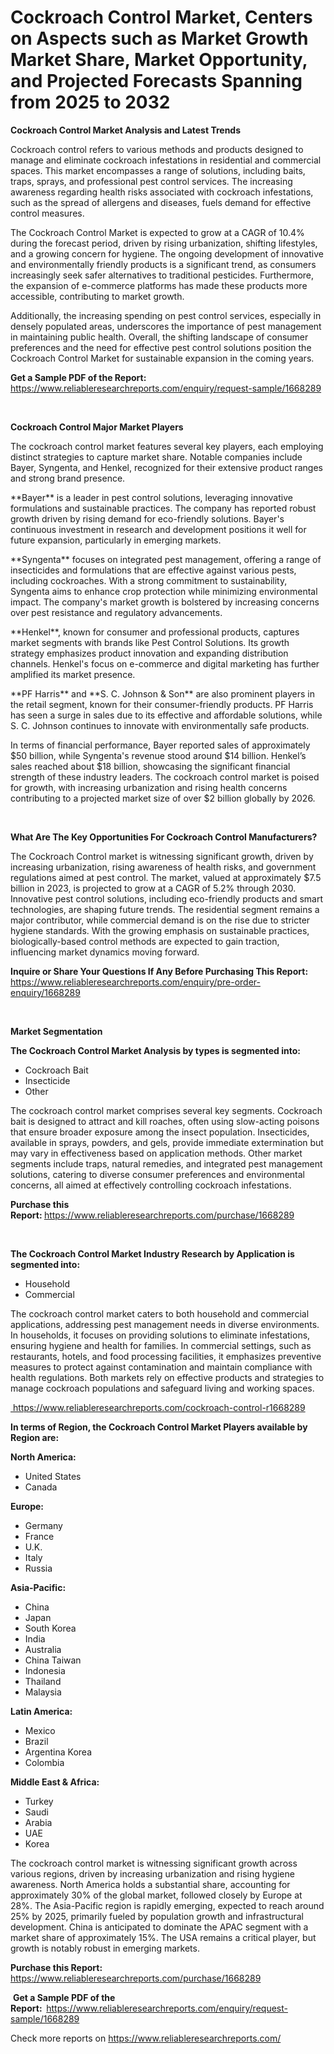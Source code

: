 <p><h1>Cockroach Control Market, Centers on Aspects such as Market Growth Market Share, Market Opportunity, and Projected Forecasts Spanning from 2025 to 2032</h1></p><p><strong>Cockroach Control Market Analysis and Latest Trends</strong></p>
<p><p>Cockroach control refers to various methods and products designed to manage and eliminate cockroach infestations in residential and commercial spaces. This market encompasses a range of solutions, including baits, traps, sprays, and professional pest control services. The increasing awareness regarding health risks associated with cockroach infestations, such as the spread of allergens and diseases, fuels demand for effective control measures.</p><p>The Cockroach Control Market is expected to grow at a CAGR of 10.4% during the forecast period, driven by rising urbanization, shifting lifestyles, and a growing concern for hygiene. The ongoing development of innovative and environmentally friendly products is a significant trend, as consumers increasingly seek safer alternatives to traditional pesticides. Furthermore, the expansion of e-commerce platforms has made these products more accessible, contributing to market growth.</p><p>Additionally, the increasing spending on pest control services, especially in densely populated areas, underscores the importance of pest management in maintaining public health. Overall, the shifting landscape of consumer preferences and the need for effective pest control solutions position the Cockroach Control Market for sustainable expansion in the coming years.</p></p>
<p><strong>Get a Sample PDF of the Report:&nbsp;</strong> <a href="https://www.reliableresearchreports.com/enquiry/request-sample/1668289?utm_campaign=2487&utm_medium=2&utm_source=Github&utm_content=ia&utm_term=06032025&utm_id=cockroach-control">https://www.reliableresearchreports.com/enquiry/request-sample/1668289</a></p>
<p>&nbsp;</p>
<p><strong>Cockroach Control Major Market Players</strong></p>
<p><p>The cockroach control market features several key players, each employing distinct strategies to capture market share. Notable companies include Bayer, Syngenta, and Henkel, recognized for their extensive product ranges and strong brand presence.</p><p>**Bayer** is a leader in pest control solutions, leveraging innovative formulations and sustainable practices. The company has reported robust growth driven by rising demand for eco-friendly solutions. Bayer's continuous investment in research and development positions it well for future expansion, particularly in emerging markets.</p><p>**Syngenta** focuses on integrated pest management, offering a range of insecticides and formulations that are effective against various pests, including cockroaches. With a strong commitment to sustainability, Syngenta aims to enhance crop protection while minimizing environmental impact. The company's market growth is bolstered by increasing concerns over pest resistance and regulatory advancements.</p><p>**Henkel**, known for consumer and professional products, captures market segments with brands like Pest Control Solutions. Its growth strategy emphasizes product innovation and expanding distribution channels. Henkel's focus on e-commerce and digital marketing has further amplified its market presence.</p><p>**PF Harris** and **S. C. Johnson & Son** are also prominent players in the retail segment, known for their consumer-friendly products. PF Harris has seen a surge in sales due to its effective and affordable solutions, while S. C. Johnson continues to innovate with environmentally safe products.</p><p>In terms of financial performance, Bayer reported sales of approximately $50 billion, while Syngenta's revenue stood around $14 billion. Henkel’s sales reached about $18 billion, showcasing the significant financial strength of these industry leaders. The cockroach control market is poised for growth, with increasing urbanization and rising health concerns contributing to a projected market size of over $2 billion globally by 2026.</p></p>
<p>&nbsp;</p>
<p><strong>What Are The Key Opportunities For Cockroach Control Manufacturers?</strong></p>
<p><p>The Cockroach Control market is witnessing significant growth, driven by increasing urbanization, rising awareness of health risks, and government regulations aimed at pest control. The market, valued at approximately $7.5 billion in 2023, is projected to grow at a CAGR of 5.2% through 2030. Innovative pest control solutions, including eco-friendly products and smart technologies, are shaping future trends. The residential segment remains a major contributor, while commercial demand is on the rise due to stricter hygiene standards. With the growing emphasis on sustainable practices, biologically-based control methods are expected to gain traction, influencing market dynamics moving forward.</p></p>
<p><strong>Inquire or Share Your Questions If Any Before Purchasing This Report:</strong> <a href="https://www.reliableresearchreports.com/enquiry/pre-order-enquiry/1668289?utm_campaign=2487&utm_medium=2&utm_source=Github&utm_content=ia&utm_term=06032025&utm_id=cockroach-control">https://www.reliableresearchreports.com/enquiry/pre-order-enquiry/1668289</a></p>
<p>&nbsp;</p>
<p><strong>Market Segmentation</strong></p>
<p><strong>The Cockroach Control Market Analysis by types is segmented into:</strong></p>
<p><ul><li>Cockroach Bait</li><li>Insecticide</li><li>Other</li></ul></p>
<p><p>The cockroach control market comprises several key segments. Cockroach bait is designed to attract and kill roaches, often using slow-acting poisons that ensure broader exposure among the insect population. Insecticides, available in sprays, powders, and gels, provide immediate extermination but may vary in effectiveness based on application methods. Other market segments include traps, natural remedies, and integrated pest management solutions, catering to diverse consumer preferences and environmental concerns, all aimed at effectively controlling cockroach infestations.</p></p>
<p><strong>Purchase this Report:&nbsp;</strong><a href="https://www.reliableresearchreports.com/purchase/1668289?utm_campaign=2487&utm_medium=2&utm_source=Github&utm_content=ia&utm_term=06032025&utm_id=cockroach-control">https://www.reliableresearchreports.com/purchase/1668289</a></p>
<p>&nbsp;</p>
<p><strong>The Cockroach Control Market Industry Research by Application is segmented into:</strong></p>
<p><ul><li>Household</li><li>Commercial</li></ul></p>
<p><p>The cockroach control market caters to both household and commercial applications, addressing pest management needs in diverse environments. In households, it focuses on providing solutions to eliminate infestations, ensuring hygiene and health for families. In commercial settings, such as restaurants, hotels, and food processing facilities, it emphasizes preventive measures to protect against contamination and maintain compliance with health regulations. Both markets rely on effective products and strategies to manage cockroach populations and safeguard living and working spaces.</p></p>
<p><a href="https://www.reliableresearchreports.com/cockroach-control-r1668289?utm_campaign=2487&utm_medium=2&utm_source=Github&utm_content=ia&utm_term=06032025&utm_id=cockroach-control">&nbsp;https://www.reliableresearchreports.com/cockroach-control-r1668289</a></p>
<p><strong>In terms of Region, the Cockroach Control Market Players available by Region are:</strong></p>
<p>
    <p> <strong> North America: </strong>
        <ul>
            <li>United States</li>
            <li>Canada</li>
        </ul>
        </p> 
    <p> <strong> Europe: </strong>
        <ul>
            <li>Germany</li>
            <li>France</li>
            <li>U.K.</li>
            <li>Italy</li>
            <li>Russia</li>
        </ul>
        </p> 
    <p> <strong> Asia-Pacific: </strong>
        <ul>
            <li>China</li>
            <li>Japan</li>
            <li>South Korea</li>
            <li>India</li>
            <li>Australia</li>
            <li>China Taiwan</li>
            <li>Indonesia</li>
            <li>Thailand</li>
            <li>Malaysia</li>
        </ul>
        </p> 
    <p> <strong> Latin America: </strong>
        <ul>
            <li>Mexico</li>
            <li>Brazil</li>
            <li>Argentina Korea</li>
            <li>Colombia</li>
        </ul>
        </p> 
    <p> <strong> Middle East & Africa: </strong>
        <ul>
            <li>Turkey</li>
            <li>Saudi</li>
            <li>Arabia</li>
            <li>UAE</li>
            <li>Korea</li>
        </ul>
    </p>
    </p>
<p><p>The cockroach control market is witnessing significant growth across various regions, driven by increasing urbanization and rising hygiene awareness. North America holds a substantial share, accounting for approximately 30% of the global market, followed closely by Europe at 28%. The Asia-Pacific region is rapidly emerging, expected to reach around 25% by 2025, primarily fueled by population growth and infrastructural development. China is anticipated to dominate the APAC segment with a market share of approximately 15%. The USA remains a critical player, but growth is notably robust in emerging markets.</p></p>
<p><strong>Purchase this Report: </strong><a href="https://www.reliableresearchreports.com/purchase/1668289?utm_campaign=2487&utm_medium=2&utm_source=Github&utm_content=ia&utm_term=06032025&utm_id=cockroach-control">https://www.reliableresearchreports.com/purchase/1668289</a></p>
<p>&nbsp;<strong>Get a Sample PDF of the Report:&nbsp;&nbsp;</strong><a href="https://www.reliableresearchreports.com/enquiry/request-sample/1668289?utm_campaign=2487&utm_medium=2&utm_source=Github&utm_content=ia&utm_term=06032025&utm_id=cockroach-control">https://www.reliableresearchreports.com/enquiry/request-sample/1668289</a></p>
<p><strong></strong></p>
<p>Check more reports on <a href="https://www.reliableresearchreports.com/?utm_campaign=2487&utm_medium=2&utm_source=Github&utm_content=ia&utm_term=06032025&utm_id=cockroach-control">https://www.reliableresearchreports.com/</a></p>
